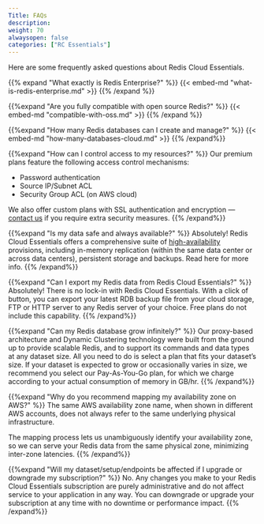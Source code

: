 ```yaml
---
Title: FAQs
description: 
weight: 70
alwaysopen: false
categories: ["RC Essentials"]
---
```

Here are some frequently asked questions about Redis Cloud Essentials.

{{% expand "What exactly is Redis Enterprise?" %}}
{{< embed-md "what-is-redis-enterprise.md"  >}}
{{% /expand %}}

{{%expand "Are you fully compatible with open source Redis?" %}}
{{< embed-md "compatible-with-oss.md"  >}}
{{% /expand %}}

{{%expand "How many Redis databases can I create and manage?" %}}
{{< embed-md "how-many-databases-cloud.md"  >}}
{{% /expand%}}

<!-- Also in RV -->
{{%expand "How can I control access to my resources?" %}}
Our premium plans feature the following access control mechanisms:

- Password authentication
- Source IP/Subnet ACL
- Security Group ACL (on AWS cloud)

We also offer custom plans with SSL authentication and encryption — [contact us](mailto:info@redislabs.com) if you require extra security measures.
{{% /expand%}}

<!-- Also in RV -->
{{%expand "Is my data safe and always available?" %}}
Absolutely! Redis Cloud Essentials offers a comprehensive suite of [high-availability](https://redislabs.com/blog/high-availability-for-in-memory-cloud-datastores) provisions, including in-memory replication (within the same data center or across data centers), persistent storage and backups. Read here for more info.
{{% /expand%}}

{{%expand "Can I export my Redis data from Redis Cloud Essentials?" %}}
Absolutely! There is no lock-in with Redis Cloud Essentials. With a click of button, you can export your latest RDB backup file from your cloud storage, FTP or HTTP server to any Redis server of your choice. Free plans do not include this capability.
{{% /expand%}}

{{%expand "Can my Redis database grow infinitely?" %}}
Our proxy-based architecture and Dynamic Clustering technology were built from the ground up to provide scalable Redis, and to support its commands and data types at any dataset size. All you need to do is select a plan that fits your dataset’s size. If your dataset is expected to grow or occasionally varies in size, we recommend you select our Pay-As-You-Go plan, for which we charge according to your actual consumption of memory in GB/hr.
{{% /expand%}}

{{%expand "Why do you recommend mapping my availability zone on AWS?" %}}
The same AWS availability zone name, when shown in different AWS accounts, does not always refer to the same underlying physical infrastructure.

The mapping process lets us unambiguously identify your availability zone, so we can serve your Redis data from the same physical zone, minimizing inter-zone latencies.
{{% /expand%}}

{{%expand "Will my dataset/setup/endpoints be affected if I upgrade or downgrade my subscription?" %}}
No. Any changes you make to your Redis Cloud Essentials subscription are purely administrative and do not affect service to your application in any way. You can downgrade or upgrade your subscription at any time with no downtime or performance impact.
{{% /expand%}}

